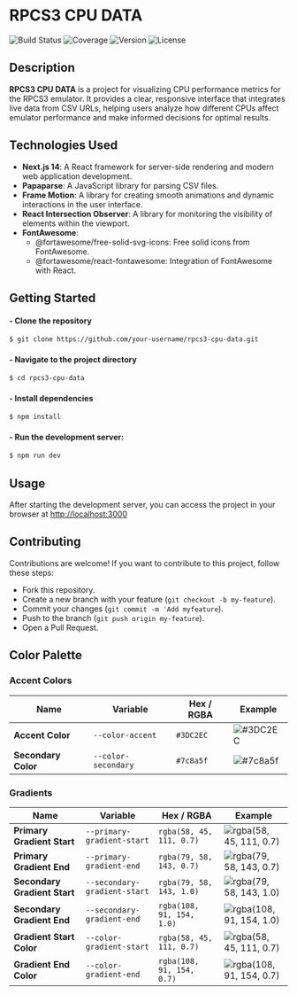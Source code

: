 # RPCS3 CPU DATA

![Build Status](https://img.shields.io/badge/build-passing-brightgreen)
![Coverage](https://img.shields.io/badge/coverage-0%25-brightgreen)
![Version](https://img.shields.io/badge/version-1.0.0-blue)
![License](https://img.shields.io/badge/license-MIT-blue)

## Description

**RPCS3 CPU DATA**  is a project for visualizing CPU performance metrics for the RPCS3 emulator. It provides a clear, responsive interface that integrates live data from CSV URLs, helping users analyze how different CPUs affect emulator performance and make informed decisions for optimal results.

## Technologies Used

- **Next.js 14**: A React framework for server-side rendering and modern web application development.
- **Papaparse**: A JavaScript library for parsing CSV files.
- **Frame Motion**: A library for creating smooth animations and dynamic interactions in the user interface.
- **React Intersection Observer**: A library for monitoring the visibility of elements within the viewport.
- **FontAwesome**:
    - @fortawesome/free-solid-svg-icons: Free solid icons from FontAwesome.
    - @fortawesome/react-fontawesome: Integration of FontAwesome with React.

## Getting Started

#### - Clone the repository
```bash
$ git clone https://github.com/your-username/rpcs3-cpu-data.git
```

#### -  Navigate to the project directory
```bash
$ cd rpcs3-cpu-data
```

#### - Install dependencies
```bash
$ npm install
```

#### - Run the development server:

```bash
$ npm run dev
```

## Usage
After starting the development server, you can access the project in your browser at [http://localhost:3000](http://localhost:3000)

## Contributing

Contributions are welcome! If you want to contribute to this project, follow these steps:

- Fork this repository.
- Create a new branch with your feature (```git checkout -b my-feature```).
- Commit your changes (```git commit -m 'Add myfeature```).
- Push to the branch (```git push origin my-feature```).
- Open a Pull Request.



## Color Palette

### Accent Colors

| Name              | Variable           | Hex / RGBA                               | Example                              |
|-------------------|--------------------|------------------------------------------|--------------------------------------|
| **Accent Color**  | `--color-accent`   | `#3DC2EC`                                | ![#3DC2EC](https://placehold.co/40x40/3DC2EC/3DC2EC) |
| **Secondary Color** | `--color-secondary` | `#7c8a5f`                           | ![#7c8a5f](https://placehold.co/40x40/7c8a5f/7c8a5f) |

### Gradients

| Name                        | Variable              | Hex / RGBA                               | Example                              |
|-----------------------------|-----------------------|------------------------------------------|--------------------------------------|
| **Primary Gradient Start**   | `--primary-gradient-start` | `rgba(58, 45, 111, 0.7)` | ![rgba(58, 45, 111, 0.7)](https://placehold.co/40x40/3a2d6f/3a2d6f) |
| **Primary Gradient End**     | `--primary-gradient-end`   | `rgba(79, 58, 143, 0.7)` | ![rgba(79, 58, 143, 0.7)](https://placehold.co/40x40/4f3a8f/4f3a8f) |
| **Secondary Gradient Start** | `--secondary-gradient-start` | `rgba(79, 58, 143, 1.0)` | ![rgba(79, 58, 143, 1.0)](https://placehold.co/40x40/4f3a8f/4f3a8f) |
| **Secondary Gradient End**   | `--secondary-gradient-end`   | `rgba(108, 91, 154, 1.0)` | ![rgba(108, 91, 154, 1.0)](https://placehold.co/40x40/6c5b9a/6c5b9a) |
| **Gradient Start Color**     | `--color-gradient-start` | `rgba(58, 45, 111, 0.7)` | ![rgba(58, 45, 111, 0.7)](https://placehold.co/40x40/3a2d6f/3a2d6f) |
| **Gradient End Color**       | `--color-gradient-end`   | `rgba(108, 91, 154, 0.7)` | ![rgba(108, 91, 154, 0.7)](https://placehold.co/40x40/6c5b9a/6c5b9a) |
